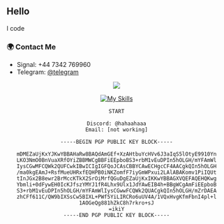 ## Hello

I code

### 🌍 Contact Me

- Signal: +44 7342 769960 
- Telegram: [@telegram](https://t.me/rappelling) 

<div align="center">
  <div align="center">
    <a href="https://github.com/femboyx"><img src="https://i.giphy.com/media/FcqKy4Kj7XOK0hCW4g/giphy.webp" /></a>
  </div>

[![My Skills](https://skillicons.dev/icons?i=js,ts,discord,php,linux,py,vscode,kotlin,c,cs,cpp)](https://skillicons.dev)



```
START

Discord: @hahaahaaa
Email: [not working]

-----BEGIN PGP PUBLIC KEY BLOCK-----

mDMEZaUjKxYJKwYBBAHaRw8BAQdAmGEf+XzAHtbuYcHVv6J3aIqS5lOtyE9910Yn
LKO3NmO0BnVuaXRfOYiZBBMWCgBBFiEEpboBS3+rbM1vEuDPIn5hOLGH/mYFAmWl
IysCGwMFCQWk2QUFCwkIBwICIgIGFQoJCAsCBBYCAwECHgcCF4AACgkQIn5hOLGH
/ma0kgEAmJ+RsfMueUHRxfEQHPB0iNKZomfF7iyGmWPxui2LAlABAKomv1PiIQUt
tInJGx2B8ewr2BrMccKTkX2SrOiMrfQGuDgEZaUjKxIKKwYBBAGXVQEFAQEHQKwg
Ybmli+0dFywEH0IcKJfszYMYJ1fR4Lhx9Ulx1JdYAwEIB4h+BBgWCgAmFiEEpboB
S3+rbM1vEuDPIn5hOLGH/mYFAmWlIysCGwwFCQWk2QUACgkQIn5hOLGH/mZrDAEA
zhCFf611C/QW9bIXSsCw5BIXL+PWf5YiLIRCRo6uUV4A/1VQxHvgKfmFbnI4pl+l
1AOGeQg881hZkC8h7rkro+sJ
=ikiY
-----END PGP PUBLIC KEY BLOCK-----


```
